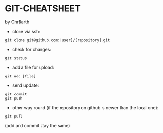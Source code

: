 # GIT-CHEATSHEET

by ChrBarth

  - clone via ssh:

  `git clone git@github.com:[user]/[repository].git`

  - check for changes:

  `git status`

  - add a file for upload:

  `git add [file]`

  - send update:

  ```
  git commit
  git push
  ```
  
  - other way round (if the repository on github is newer than the local one):

  `git pull`

  (add and commit stay the same)


